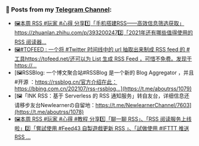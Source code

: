 ### 📰 Posts from my [Telegram Channel](https://t.me/s/aboutrss):
<!-- BLOG-POST-LIST:START -->
- [🖼本周 RSS #玩家 #心得 分享1️⃣「手机搭建RSS——高效信息筛选获取」https://zhuanlan.zhihu.com/p/3932002472️⃣「2021年还有哪些值得使用的 RSS 阅读器...](https://t.me/aboutrss/1081)
- [🖼#TOFEED : 一个将 #Twitter 时间线中的 url 抽取出来制成 RSS feed 的 #工具https://tofeed.net/还可以为 List 生成 RSS Feed ，可惜不免费。发现于https://...](https://t.me/aboutrss/1080)
- [🖼RSSBlog: 一个博文聚合站#RSSBlog 是一个新的 Blog Aggregator ，并且 #开源 ：https://rssblog.cn/官方介绍在此：https://bbing.com.cn/202107/rss-rssblog...](https://t.me/aboutrss/1079)
- [🖼「INK RSS：基于 Serverless 的 RSS 通知服务」转自友台，详细信息还请移步友台Newlearnerの自留地：https://t.me/NewlearnerChannel/7603](https://t.me/aboutrss/1078)
- [🖼本周 RSS #玩家 #心得 #教程 分享1️⃣「聊一聊 RSS」、「RSS 阅读服务上线啦」2️⃣「嘗試使用 #Feed43 自製遊戲更新 RSS 」、「試做使用 #IFTTT 推送 RSS ...](https://t.me/aboutrss/1077)
<!-- BLOG-POST-LIST:END -->

<!--
**AboutRSS/AboutRSS** is a ✨ _special_ ✨ repository because its `README.md` (this file) appears on your GitHub profile.

Here are some ideas to get you started:

- 🔭 I’m currently working on ...
- 🌱 I’m currently learning ...
- 👯 I’m looking to collaborate on ...
- 🤔 I’m looking for help with ...
- 💬 Ask me about ...
- 📫 How to reach me: ...
- 😄 Pronouns: ...
- ⚡ Fun fact: ...
-->
